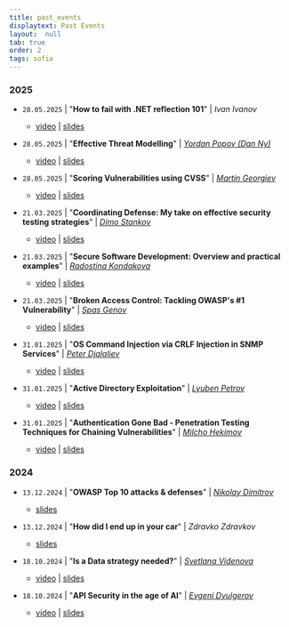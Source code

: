 ```yaml
---
title: past_events
displaytext: Past Events
layout:  null
tab: true
order: 2
tags: sofia
---
```


### 2025

* `28.05.2025` \| "**How to fail with .NET reflection 101**" \| *Ivan Ivanov*
  * [video](https://youtu.be/uOGlEVg-Ts4) \| [slides](./assets/presentations/202505%20-%20How%20to%20fail%20with%20.NET%20reflection%20101%20by%20Ivan%20Ivanov.pdf)
* `28.05.2025` \| "**Effective Threat Modelling**" \| *[Yordan Popov (Dan Ny)](https://www.linkedin.com/in/dan-ny/)*
  * [video](https://youtu.be/uOGlEVg-Ts4) \| [slides](./assets/presentations/202505%20-%20Effective%20Threat%20Modelling%20by%20Yordan%20Popov%20(Dan%20Ny).pdf)
* `28.05.2025` \| "**Scoring Vulnerabilities using CVSS**" \| *[Martin Georgiev](https://www.linkedin.com/in/martin-georgiev/)*
  * [video](https://youtu.be/uOGlEVg-Ts4) \| [slides](./assets/presentations/202505%20-%20Scoring%20Vulnerabilities%20using%20CVSS%20by%20Martin%20Georgiev.pdf)

* `21.03.2025` \| "**Coordinating Defense: My take on effective security testing strategies**" \| *[Dimo Stankov](https://www.linkedin.com/in/dimo-stankov/)*
  * [video](https://www.youtube.com/watch?v=4ImaeQ2UR-A) \| [slides](./assets/presentations/202503%20-%20Coordinating%20Defense:%20My%20take%20on%20effective%20security%20testing%20strategies%20by%20Dimo%20Stankov.pdf)
* `21.03.2025` \| "**Secure Software Development: Overview and practical examples**" \| *[Radostina Kondakova](https://www.linkedin.com/in/radostina-kondakova-0ab34a151/)*
  * [video](https://www.youtube.com/watch?v=4ImaeQ2UR-A) \| [slides](./assets/presentations/202503%20-%20Secure%20Software%20Development:%20Overview%20and%20practical%20examples%20by%20Radostina%20Kondakova.pdf)
* `21.03.2025` \| "**Broken Access Control: Tackling OWASP's #1 Vulnerability**" \| *[Spas Genov](https://www.linkedin.com/in/spas-genov/)*
  * [video](https://www.youtube.com/watch?v=4ImaeQ2UR-A) \| [slides](./assets/presentations/202503%20-%20Broken%20Access%20Control:%20Tackling%20OWASP's%20#1%20Vulnerability%20by%20Spas%20Genov.pdf)

* `31.01.2025` \| "**OS Command Injection via CRLF Injection in SNMP Services**" \| *[Peter Djalaliev](https://www.linkedin.com/in/pdjalaliev/)*
  * [video](https://www.youtube.com/watch?v=KeyTtB0FVJw) \| [slides](./assets/presentations/202501%20-%20OS%20Command%20Injection%20via%20CRLF%20Injection%20in%20SNMP%20Services%20by%20Peter%20Djalaliev.pdf)
* `31.01.2025` \| "**Active Directory Exploitation**" \| *[Lyuben Petrov](https://www.linkedin.com/in/lyuben-petrov-b287bb236/)*
  * [video](https://www.youtube.com/watch?v=KeyTtB0FVJw) \| [slides](./assets/presentations/202501%20-%20Active%20Directory%20Exploitation%20by%20Lyuben%20Petrov.pdf)
* `31.01.2025` \| "**Authentication Gone Bad - Penetration Testing Techniques for Chaining Vulnerabilities**" \| *[Milcho Hekimov](https://www.linkedin.com/in/milcho-hekimov/)*
  * [video](https://www.youtube.com/watch?v=KeyTtB0FVJw) \| [slides](./assets/presentations/202501%20-%20Authentication%20Gone%20Bad%20-%20Penetration%20Testing%20Techniques%20for%20Chaining%20Vulnerabilities%20by%20Milcho%20Hekimov.pdf)

### 2024

* `13.12.2024` \| "**OWASP Top 10 attacks & defenses**" \| *[Nikolay Dimitrov](https://www.linkedin.com/in/nikolay-dimitrov-a26781b9/)*
  * [slides](./assets/presentations/202412%20-%20OWASP%20Top%2010%20attacks%20&%20defenses%20by%20Nikolay%20Dimitrov.pdf)
* `13.12.2024` \| "**How did I end up in your car**" \| *Zdravko Zdravkov*
  * [slides](./assets/presentations/202412%20-%20How%20did%20I%20end%20up%20in%20your%20car%20by%20Zdravko%20Zdravkov.pdf)

* `18.10.2024` \| "**Is a Data strategy needed?**" \| *[Svetlana Videnova](https://www.linkedin.com/in/lana-videnova/)*
  * [video](https://drive.google.com/file/d/1tK1zElxio0XrKnJHnIk0wI__ugkZ_9Hn/view?usp=sharing) \| [slides](./assets/presentations/202410%20-%20Is%20data%20strategy%20needed%20by%20Svetlana%20Videnova.pdf)
* `18.10.2024` \| "**API Security in the age of AI**" \| *[Evgeni Dyulgerov](https://www.linkedin.com/in/evgeni-dyulgerov/)*
  * [video](https://drive.google.com/file/d/12mVBOYYiC4Nk-BZOXTCqEA4zxn83MIqN/view?usp=sharing) \| [slides](./assets/presentations/202410%20-%20API%20security%20in%20the%20age%20of%20AI%20by%20Evgeni%20Dyulgerov.pdf)
